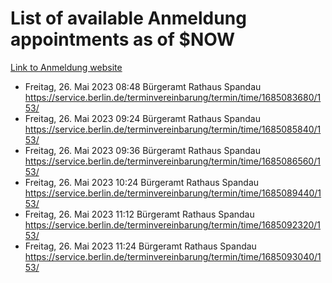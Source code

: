 # List of available Anmeldung appointments as of $NOW
[Link to Anmeldung website](https://service.berlin.de/terminvereinbarung/termin/tag.php?termin=1&anliegen[]=120686&dienstleisterlist=122210,122217,327316,122219,327312,122227,327314,122231,327346,122243,327348,122254,122252,329742,122260,329745,122262,329748,122271,327278,122273,327274,122277,327276,330436,122280,327294,122282,327290,122284,327292,122291,327270,122285,327266,122286,327264,122296,327268,150230,329760,122297,327286,122294,327284,122312,329763,122314,329775,122304,327330,122311,327334,122309,327332,317869,122281,327352,122279,329772,122283,122276,327324,122274,327326,122267,329766,122246,327318,122251,327320,122257,327322,122208,327298,122226,327300&herkunft=http%3A%2F%2Fservice.berlin.de%2Fdienstleistung%2F120686%2F)
- Freitag, 26. Mai 2023 08:48 Bürgeramt Rathaus Spandau https://service.berlin.de/terminvereinbarung/termin/time/1685083680/153/
- Freitag, 26. Mai 2023 09:24 Bürgeramt Rathaus Spandau https://service.berlin.de/terminvereinbarung/termin/time/1685085840/153/
- Freitag, 26. Mai 2023 09:36 Bürgeramt Rathaus Spandau https://service.berlin.de/terminvereinbarung/termin/time/1685086560/153/
- Freitag, 26. Mai 2023 10:24 Bürgeramt Rathaus Spandau https://service.berlin.de/terminvereinbarung/termin/time/1685089440/153/
- Freitag, 26. Mai 2023 11:12 Bürgeramt Rathaus Spandau https://service.berlin.de/terminvereinbarung/termin/time/1685092320/153/
- Freitag, 26. Mai 2023 11:24 Bürgeramt Rathaus Spandau https://service.berlin.de/terminvereinbarung/termin/time/1685093040/153/
